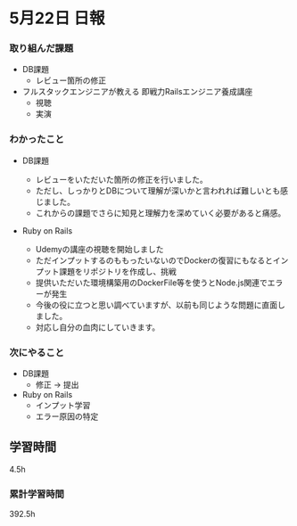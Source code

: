 
#  5月22日 日報
###  取り組んだ課題
* DB課題 
  * レビュー箇所の修正
* フルスタックエンジニアが教える 即戦力Railsエンジニア養成講座
  * 視聴
  * 実演

### わかったこと
* DB課題
  * レビューをいただいた箇所の修正を行いました。
  * ただし、しっかりとDBについて理解が深いかと言われれば難しいとも感じました。
  * これからの課題でさらに知見と理解力を深めていく必要があると痛感。

* Ruby on Rails
  * Udemyの講座の視聴を開始しました
  * ただインプットするのももったいないのでDockerの復習にもなるとインプット課題をリポジトリを作成し、挑戦
  * 提供いただいた環境構築用のDockerFile等を使うとNode.js関連でエラーが発生
  * 今後の役に立つと思い調べていますが、以前も同じような問題に直面しました。
  * 対応し自分の血肉にしていきます。

### 次にやること
* DB課題
  *  修正 -> 提出
* Ruby on Rails 
  * インプット学習
  * エラー原因の特定

##  学習時間

4.5h

###  累計学習時間

392.5h
